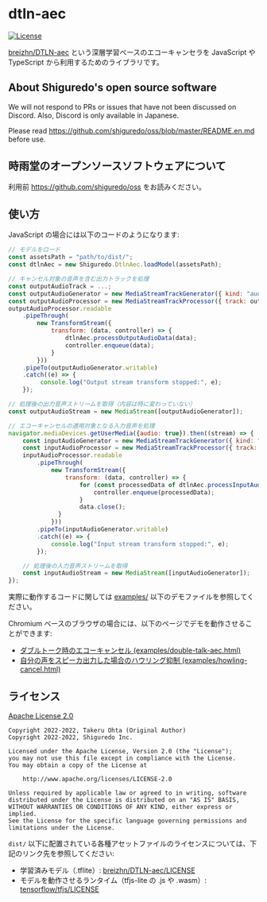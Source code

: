 dtln-aec
========

[![License](https://img.shields.io/badge/License-Apache%202.0-blue.svg)](https://opensource.org/licenses/Apache-2.0)

[breizhn/DTLN-aec](https://github.com/breizhn/DTLN-aec) という深層学習ベースのエコーキャンセラを
JavaScript や TypeScript から利用するためのライブラリです。

## About Shiguredo's open source software

We will not respond to PRs or issues that have not been discussed on Discord. Also, Discord is only available in Japanese.

Please read https://github.com/shiguredo/oss/blob/master/README.en.md before use.

## 時雨堂のオープンソースソフトウェアについて

利用前 https://github.com/shiguredo/oss をお読みください。

## 使い方

JavaScript の場合には以下のコードのようになります:
```javascript
// モデルをロード
const assetsPath = "path/to/dist/";
const dtlnAec = new Shiguredo.DtlnAec.loadModel(assetsPath);

// キャンセル対象の音声を含む出力トラックを処理
const outputAudioTrack = ...;
const outputAudioGenerator = new MediaStreamTrackGenerator({ kind: "audio" });
const outputAudioProcessor = new MediaStreamTrackProcessor({ track: outputAudioTrack });
outputAudioProcessor.readable
    .pipeThrough(
        new TransformStream({
            transform: (data, controller) => {
                dtlnAec.processOutputAudioData(data);
                controller.enqueue(data);
            }
        }))
    .pipeTo(outputAudioGenerator.writable)
    .catch((e) => {
         console.log("Output stream transform stopped:", e);
    });

// 処理後の出力音声ストリームを取得（内容は特に変わっていない）
const outputAudioStream = new MediaStream([outputAudioGenerator]);

// エコーキャンセルの適用対象となる入力音声を処理　
navigator.mediaDevices.getUserMedia({audio: true}).then((stream) => {
    const inputAudioGenerator = new MediaStreamTrackGenerator({ kind: "audio" });
    const inputAudioProcessor = new MediaStreamTrackProcessor({ track: stream.getAudioTracks()[0] });
    inputAudioProcessor.readable
        .pipeThrough(
            new TransformStream({
                transform: (data, controller) => {
                    for (const processedData of dtlnAec.processInputAudioData(data)) {
                        controller.enqueue(processedData);
                    }
                    data.close();
              }
            }))
        .pipeTo(inputAudioGenerator.writable)
        .catch((e) => {
            console.log("Input stream transform stopped:", e);
        });

    // 処理後の入力音声ストリームを取得
    const inputAudioStream = new MediaStream([inputAudioGenerator]);
});
```

実際に動作するコードに関しては [examples/](examples/) 以下のデモファイルを参照してください。

Chromium ベースのブラウザの場合には、以下のページでデモを動作させることができます:
- [ダブルトーク時のエコーキャンセル (examples/double-talk-aec.html)](https://shiguredo.github.io/dtln-aec/examples/double-talk-aec.html)
- [自分の声をスピーカ出力した場合のハウリング抑制 (examples/howling-cancel.html)](https://shiguredo.github.io/dtln-aec/examples/howling-cancel.html)

## ライセンス

[Apache License 2.0](https://www.apache.org/licenses/LICENSE-2.0)

```
Copyright 2022-2022, Takeru Ohta (Original Author)
Copyright 2022-2022, Shiguredo Inc.

Licensed under the Apache License, Version 2.0 (the "License");
you may not use this file except in compliance with the License.
You may obtain a copy of the License at

    http://www.apache.org/licenses/LICENSE-2.0

Unless required by applicable law or agreed to in writing, software
distributed under the License is distributed on an "AS IS" BASIS,
WITHOUT WARRANTIES OR CONDITIONS OF ANY KIND, either express or implied.
See the License for the specific language governing permissions and
limitations under the License.
```

`dist/` 以下に配置されている各種アセットファイルのライセンスについては、下記のリンク先を参照してください:
- 学習済みモデル（.tflite）:  [breizhn/DTLN-aec/LICENSE](https://github.com/breizhn/DTLN-aec/blob/main/LICENSE)
- モデルを動作させるランタイム（tfjs-lite の .js や .wasm）: [tensorflow/tfjs/LICENSE](https://github.com/tensorflow/tfjs)
